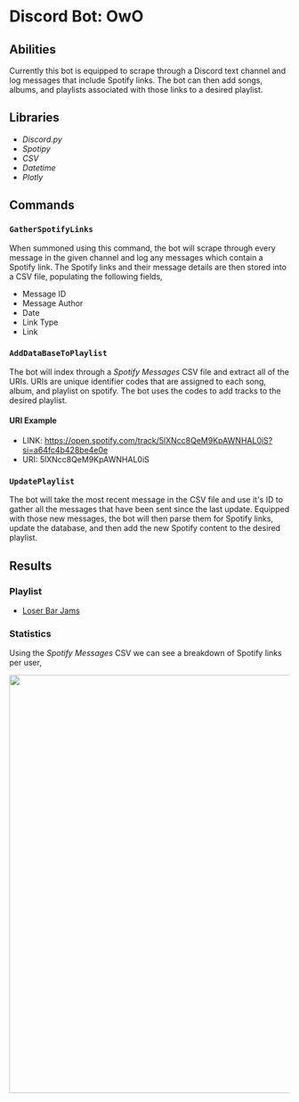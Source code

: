 # Discord Bot: OwO

## Abilities
Currently this bot is equipped to scrape through a Discord text channel and log messages that include Spotify links. The bot can then add songs, albums, and playlists associated with those links to a desired playlist.

## Libraries
-	*Discord.py*
-	*Spotipy*
-	*CSV*
-	*Datetime*
-	*Plotly*

## Commands

### `GatherSpotifyLinks`
When summoned using this command, the bot will scrape through every message in the given channel and log any messages which contain a Spotify link. The Spotify links and their message details are then stored into a CSV file, populating the following fields,
- Message ID
- Message Author
- Date
- Link Type
- Link

### `AddDataBaseToPlaylist`
The bot will index through a *Spotify Messages* CSV file and extract all of the URIs. URIs are unique identifier codes that are assigned to each song, album, and playlist on spotify. The bot uses the codes to add tracks to the desired playlist. 

#### URI Example
-	LINK: https://open.spotify.com/track/5lXNcc8QeM9KpAWNHAL0iS?si=a64fc4b428be4e0e
-	URI: 5lXNcc8QeM9KpAWNHAL0iS

### `UpdatePlaylist`
The bot will take the most recent message in the CSV file and use it's ID to gather all the messages that have been sent since the last update. Equipped with those new messages, the bot will then parse them for Spotify links, update the database, and then add the new Spotify content to the desired playlist.


## Results

### Playlist
- [Loser Bar Jams](https://open.spotify.com/playlist/3gO4hYyClvG858lBveOkyh?si=cd1fb5a59fc84203)

### Statistics
Using the *Spotify Messages* CSV we can see a breakdown of Spotify links per user,

<p align="center">
  <img src="https://user-images.githubusercontent.com/54219067/201409390-13ec3a30-35f6-4d46-a103-d8692933a0ad.png" width="750">
</p>
